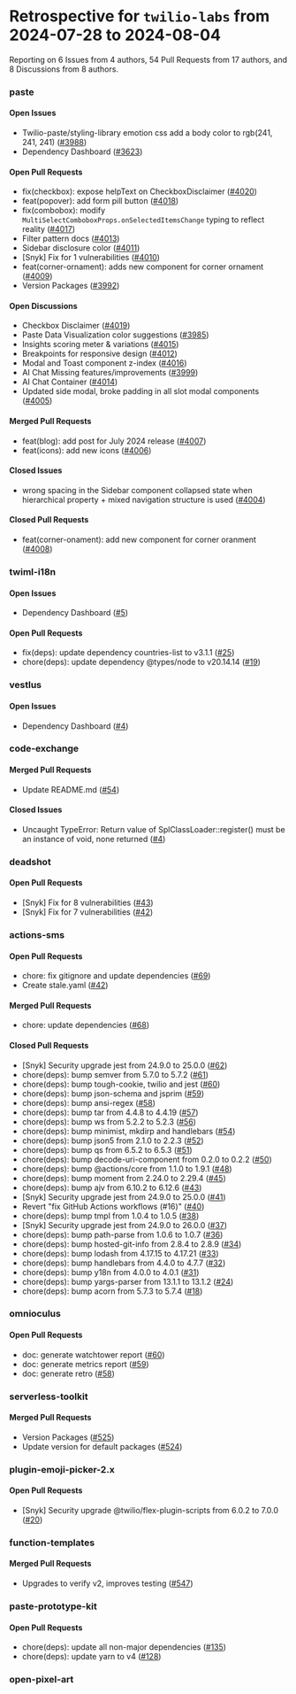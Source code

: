 # Retrospective for `twilio-labs` from 2024-07-28 to 2024-08-04

Reporting on 6 Issues from 4 authors, 54 Pull Requests from 17 authors, and 8 Discussions from 8 authors.


### paste

#### Open Issues

- Twilio-paste/styling-library emotion css add a body color to rgb(241, 241, 241) ([#3988](https://github.com/twilio-labs/paste/issues/3988))
- Dependency Dashboard ([#3623](https://github.com/twilio-labs/paste/issues/3623))

#### Open Pull Requests

- fix(checkbox): expose helpText on CheckboxDisclaimer ([#4020](https://github.com/twilio-labs/paste/pull/4020))
- feat(popover): add form pill button ([#4018](https://github.com/twilio-labs/paste/pull/4018))
- fix(combobox): modify `MultiSelectComboboxProps.onSelectedItemsChange` typing to reflect reality ([#4017](https://github.com/twilio-labs/paste/pull/4017))
- Filter pattern docs ([#4013](https://github.com/twilio-labs/paste/pull/4013))
- Sidebar disclosure color ([#4011](https://github.com/twilio-labs/paste/pull/4011))
- [Snyk] Fix for 1 vulnerabilities ([#4010](https://github.com/twilio-labs/paste/pull/4010))
- feat(corner-ornament): adds new component for corner ornament ([#4009](https://github.com/twilio-labs/paste/pull/4009))
- Version Packages ([#3992](https://github.com/twilio-labs/paste/pull/3992))

#### Open Discussions

- Checkbox Disclaimer ([#4019](https://github.com/twilio-labs/paste/discussions/4019))
- Paste Data Visualization color suggestions ([#3985](https://github.com/twilio-labs/paste/discussions/3985))
- Insights scoring meter & variations ([#4015](https://github.com/twilio-labs/paste/discussions/4015))
- Breakpoints for responsive design ([#4012](https://github.com/twilio-labs/paste/discussions/4012))
- Modal and Toast component z-index ([#4016](https://github.com/twilio-labs/paste/discussions/4016))
- AI Chat Missing features/improvements ([#3999](https://github.com/twilio-labs/paste/discussions/3999))
- AI Chat Container ([#4014](https://github.com/twilio-labs/paste/discussions/4014))
- Updated side modal, broke padding in all slot modal components ([#4005](https://github.com/twilio-labs/paste/discussions/4005))

#### Merged Pull Requests

- feat(blog): add post for July 2024 release ([#4007](https://github.com/twilio-labs/paste/pull/4007))
- feat(icons): add new icons ([#4006](https://github.com/twilio-labs/paste/pull/4006))

#### Closed Issues

- wrong spacing in the Sidebar component collapsed state when hierarchical property + mixed navigation structure is used ([#4004](https://github.com/twilio-labs/paste/issues/4004))

#### Closed Pull Requests

- feat(corner-onament): add new component for corner oranment ([#4008](https://github.com/twilio-labs/paste/pull/4008))

### twiml-i18n

#### Open Issues

- Dependency Dashboard ([#5](https://github.com/twilio-labs/twiml-i18n/issues/5))

#### Open Pull Requests

- fix(deps): update dependency countries-list to v3.1.1 ([#25](https://github.com/twilio-labs/twiml-i18n/pull/25))
- chore(deps): update dependency @types/node to v20.14.14 ([#19](https://github.com/twilio-labs/twiml-i18n/pull/19))

### vestlus

#### Open Issues

- Dependency Dashboard ([#4](https://github.com/twilio-labs/vestlus/issues/4))

### code-exchange

#### Merged Pull Requests

- Update README.md ([#54](https://github.com/twilio-labs/code-exchange/pull/54))

#### Closed Issues

- Uncaught TypeError: Return value of SplClassLoader::register() must be an instance of void, none returned ([#4](https://github.com/twilio-labs/code-exchange/issues/4))

### deadshot

#### Open Pull Requests

- [Snyk] Fix for 8 vulnerabilities ([#43](https://github.com/twilio-labs/deadshot/pull/43))
- [Snyk] Fix for 7 vulnerabilities ([#42](https://github.com/twilio-labs/deadshot/pull/42))

### actions-sms

#### Open Pull Requests

- chore: fix gitignore and update dependencies ([#69](https://github.com/twilio-labs/actions-sms/pull/69))
- Create stale.yaml ([#42](https://github.com/twilio-labs/actions-sms/pull/42))

#### Merged Pull Requests

- chore: update dependencies ([#68](https://github.com/twilio-labs/actions-sms/pull/68))

#### Closed Pull Requests

- [Snyk] Security upgrade jest from 24.9.0 to 25.0.0 ([#62](https://github.com/twilio-labs/actions-sms/pull/62))
- chore(deps): bump semver from 5.7.0 to 5.7.2 ([#61](https://github.com/twilio-labs/actions-sms/pull/61))
- chore(deps): bump tough-cookie, twilio and jest ([#60](https://github.com/twilio-labs/actions-sms/pull/60))
- chore(deps): bump json-schema and jsprim ([#59](https://github.com/twilio-labs/actions-sms/pull/59))
- chore(deps): bump ansi-regex ([#58](https://github.com/twilio-labs/actions-sms/pull/58))
- chore(deps): bump tar from 4.4.8 to 4.4.19 ([#57](https://github.com/twilio-labs/actions-sms/pull/57))
- chore(deps): bump ws from 5.2.2 to 5.2.3 ([#56](https://github.com/twilio-labs/actions-sms/pull/56))
- chore(deps): bump minimist, mkdirp and handlebars ([#54](https://github.com/twilio-labs/actions-sms/pull/54))
- chore(deps): bump json5 from 2.1.0 to 2.2.3 ([#52](https://github.com/twilio-labs/actions-sms/pull/52))
- chore(deps): bump qs from 6.5.2 to 6.5.3 ([#51](https://github.com/twilio-labs/actions-sms/pull/51))
- chore(deps): bump decode-uri-component from 0.2.0 to 0.2.2 ([#50](https://github.com/twilio-labs/actions-sms/pull/50))
- chore(deps): bump @actions/core from 1.1.0 to 1.9.1 ([#48](https://github.com/twilio-labs/actions-sms/pull/48))
- chore(deps): bump moment from 2.24.0 to 2.29.4 ([#45](https://github.com/twilio-labs/actions-sms/pull/45))
- chore(deps): bump ajv from 6.10.2 to 6.12.6 ([#43](https://github.com/twilio-labs/actions-sms/pull/43))
- [Snyk] Security upgrade jest from 24.9.0 to 25.0.0 ([#41](https://github.com/twilio-labs/actions-sms/pull/41))
- Revert "fix GitHub Actions workflows (#16)" ([#40](https://github.com/twilio-labs/actions-sms/pull/40))
- chore(deps): bump tmpl from 1.0.4 to 1.0.5 ([#38](https://github.com/twilio-labs/actions-sms/pull/38))
- [Snyk] Security upgrade jest from 24.9.0 to 26.0.0 ([#37](https://github.com/twilio-labs/actions-sms/pull/37))
- chore(deps): bump path-parse from 1.0.6 to 1.0.7 ([#36](https://github.com/twilio-labs/actions-sms/pull/36))
- chore(deps): bump hosted-git-info from 2.8.4 to 2.8.9 ([#34](https://github.com/twilio-labs/actions-sms/pull/34))
- chore(deps): bump lodash from 4.17.15 to 4.17.21 ([#33](https://github.com/twilio-labs/actions-sms/pull/33))
- chore(deps): bump handlebars from 4.4.0 to 4.7.7 ([#32](https://github.com/twilio-labs/actions-sms/pull/32))
- chore(deps): bump y18n from 4.0.0 to 4.0.1 ([#31](https://github.com/twilio-labs/actions-sms/pull/31))
- chore(deps): bump yargs-parser from 13.1.1 to 13.1.2 ([#24](https://github.com/twilio-labs/actions-sms/pull/24))
- chore(deps): bump acorn from 5.7.3 to 5.7.4 ([#18](https://github.com/twilio-labs/actions-sms/pull/18))

### omnioculus

#### Open Pull Requests

- doc: generate watchtower report ([#60](https://github.com/twilio-labs/omnioculus/pull/60))
- doc: generate metrics report ([#59](https://github.com/twilio-labs/omnioculus/pull/59))
- doc: generate retro ([#58](https://github.com/twilio-labs/omnioculus/pull/58))

### serverless-toolkit

#### Merged Pull Requests

- Version Packages ([#525](https://github.com/twilio-labs/serverless-toolkit/pull/525))
- Update version for default packages ([#524](https://github.com/twilio-labs/serverless-toolkit/pull/524))

### plugin-emoji-picker-2.x

#### Open Pull Requests

- [Snyk] Security upgrade @twilio/flex-plugin-scripts from 6.0.2 to 7.0.0 ([#20](https://github.com/twilio-labs/plugin-emoji-picker-2.x/pull/20))

### function-templates

#### Merged Pull Requests

- Upgrades to verify v2, improves testing ([#547](https://github.com/twilio-labs/function-templates/pull/547))

### paste-prototype-kit

#### Open Pull Requests

- chore(deps): update all non-major dependencies ([#135](https://github.com/twilio-labs/paste-prototype-kit/pull/135))
- chore(deps): update yarn to v4 ([#128](https://github.com/twilio-labs/paste-prototype-kit/pull/128))

### open-pixel-art